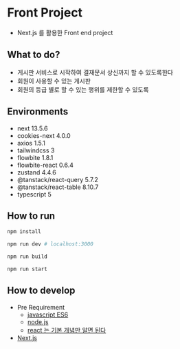 # Front Project
- Next.js 를 활용한 Front end project

## What to do?
- 게시판 서비스로 시작하여 결재문서 상신까지 할 수 있도록한다
- 회원이 사용할 수 있는 게시판
- 회원의 등급 별로 할 수 있는 행위를 제한할 수 있도록

## Environments
- next 13.5.6
- cookies-next 4.0.0
- axios 1.5.1
- tailwindcss 3
- flowbite 1.8.1
- flowbite-react 0.6.4
- zustand 4.4.6
- @tanstack/react-query 5.7.2
- @tanstack/react-table 8.10.7
- typescript 5

## How to run
```bash
npm install

npm run dev # localhost:3000

npm run build

npm run start
```

## How to develop
- Pre Requirement
    - [javascript ES6](https://velog.io/@kim_unknown_/JavaScript-ES6)
    - [node.js](https://velog.io/@hanblueblue/Node.js-Basic)
    - [react 는 기본 개념만 알면 된다](https://velog.io/@kim-jaemin420/React-%EA%B8%B0%EB%B3%B8-%EA%B0%9C%EB%85%90)
- [Next.js](https://nextjs.org/docs)